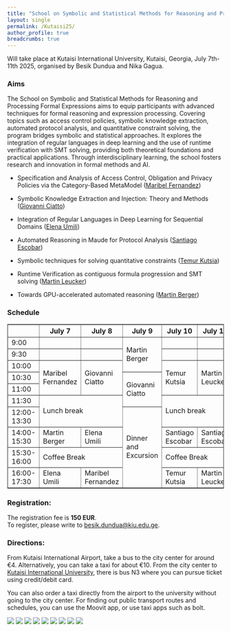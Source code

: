```yaml
---
title: "School on Symbolic and Statistical Methods for Reasoning and Processing Formal Expressions"
layout: single
permalink: /Kutaisi25/
author_profile: true
breadcrumbs: true
---
```


Will take place at Kutaisi International University, Kutaisi, Georgia, July 7th-11th 2025, organised by Besik Dundua and Nika Gagua.

### Aims

The School on Symbolic and Statistical Methods for Reasoning and Processing Formal Expressions aims to equip participants with advanced techniques for formal reasoning and expression processing. Covering topics such as access control policies, symbolic knowledge extraction, automated protocol analysis, and quantitative constraint solving, the program bridges symbolic and statistical approaches. It explores the integration of regular languages in deep learning and the use of runtime verification with SMT solving, providing both theoretical foundations and practical applications. Through interdisciplinary learning, the school fosters research and innovation in formal methods and AI.

- Specification and Analysis of Access Control, Obligation and Privacy Policies via the Category-Based MetaModel ([Maribel Fernandez](https://www.kcl.ac.uk/people/maribel-fernandez))
- Symbolic Knowledge Extraction and Injection: Theory and Methods ([Giovanni Ciatto](https://www.unibo.it/sitoweb/giovanni.ciatto/en))
- Integration of Regular Languages in Deep Learning for Sequential Domains ([Elena Umili](https://www.diag.uniroma1.it/users/elena_umili))
- Automated Reasoning in Maude for Protocol Analysis ([Santiago Escobar](https://personales.upv.es/sanesro/))
- Symbolic techniques for solving quantitative constraints ([Temur Kutsia](https://www3.risc.jku.at/people/tkutsia/))
- Runtime Verification as contiguous formula progression and SMT solving ([Martin Leucker](https://www.isp.uni-luebeck.de/leucker))

- Towards GPU-accelerated automated reasoning ([Martin Berger](https://martinfriedrichberger.net/))


### Schedule

<table border="1" cellspacing="0" cellpadding="4">
  <tr>
    <th></th>
    <th>July 7</th>
    <th>July 8</th>
    <th>July 9</th>
    <th>July 10</th>
    <th>July 11</th>
  </tr>
  <!-- Early Morning -->
  <tr>
    <td>9:00</td>
    <td></td>
    <td></td>
    <td rowspan="3">Martin Berger</td>
    <td></td>
    <td></td>
  </tr>
  <tr>
    <td>9:30</td>
    <td></td>
    <td></td>
    <td></td>
    <td></td>
  </tr>
  <tr>
    <td>10:00</td>
    <td rowspan="3">Maribel Fernandez</td>
    <td rowspan="3">Giovanni Ciatto</td>
    <td rowspan="3">Temur Kutsia</td>
    <td rowspan="3">Martin Leucker</td>
  </tr>
  <tr>
    <td>10:30</td>
    <td rowspan="3">Giovanni Ciatto</td>
  </tr>
  <tr>
    <td>11:00</td>
  </tr>
  <tr>
    <td>11:30</td>
    <td rowspan="2" colspan="2">Lunch break</td>
    <td rowspan="2" colspan="2">Lunch break</td>
  </tr>
  <tr>
    <td>12:00-13:30</td>
    <td rowspan="4">Dinner and Excursion</td>

  </tr>
  <!-- Session 14:00–15:30 -->
  <tr>
    <td>14:00-15:30</td>
    <td>Martin Berger</td>
    <td>Elena Umili</td>
    <td>Santiago Escobar</td>
    <td>Santiago Escobar</td>
  </tr>
  <tr>
    <td>15:30-16:00</td>
    <td colspan="2">Coffee Break</td>
    <td colspan="2">Coffee Break</td>
  </tr>
  <tr>
    <td>16:00-17:30</td>
    <td>Elena Umili</td>
    <td>Maribel Fernandez</td>
    <td>Temur Kutsia</td>
    <td>Martin Leucker</td>
  </tr>
</table>

### Registration:

The registration fee is **150 EUR**.  
To register, please write to [besik.dundua@kiu.edu.ge](mailto:besik.dundua@kiu.edu.ge).


### Directions:

From Kutaisi International Airport, take a bus to the city center for around €4. Alternatively, you can take a taxi for about €10. From the city center to [Kutaisi International University](https://www.google.com/maps/place/Kutaisi+International+University+%7C+Building+K+%7C/@42.2112127,42.7135331,17z/data=!4m10!1m2!2m1!1skutaisi+international+university!3m6!1s0x405cedda7a2ef2d1:0xb65f0fc450dc07e6!8m2!3d42.213231!4d42.7154753!15sCiBrdXRhaXNpIGludGVybmF0aW9uYWwgdW5pdmVyc2l0eZIBCnVuaXZlcnNpdHngAQA!16s%2Fg%2F11hft0jt6k?entry=ttu), there is bus N3 where you can pursue ticket using credit/debit card.

You can also order a taxi directly from the airport to the university without going to the city center. For finding out public transport routes and schedules, you can use the Moovit app, or use taxi apps such as bolt.

<img src="/_pages/schools/Kutaisi25/1752168388863.jpeg"/>
<img src="/_pages/schools/Kutaisi25/1752168482751.jpeg"/>
<img src="/_pages/schools/Kutaisi25/1752168497204.jpeg"/>
<img src="/_pages/schools/Kutaisi25/1752168441971.jpeg"/>
<img src="/_pages/schools/Kutaisi25/1752168490482.jpeg"/>
<img src="/_pages/schools/Kutaisi25/1752168499624.jpeg"/>
<img src="/_pages/schools/Kutaisi25/1752168443748.jpeg"/>
<img src="/_pages/schools/Kutaisi25/1752168491310.jpeg"/>
<img src="/_pages/schools/Kutaisi25/1752168503666.jpeg"/>
